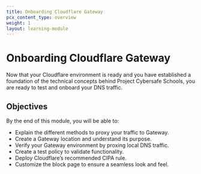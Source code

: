 ```yaml
---
title: Onboarding Cloudflare Gateway
pcx_content_type: overview
weight: 1
layout: learning-module
---
```


# Onboarding Cloudflare Gateway

Now that your Cloudflare environment is ready and you have established a foundation of the technical concepts behind Project Cybersafe Schools, you are ready to test and onboard your DNS traffic.

## Objectives

By the end of this module, you will be able to:

- Explain the different methods to proxy your traffic to Gateway.
- Create a Gateway location and understand its purpose.
- Verify your Gateway environment by proxing local DNS traffic.
- Create a test policy to validate functionality.
- Deploy Cloudflare’s recommended CIPA rule.
- Customize the block page to ensure a seamless look and feel.